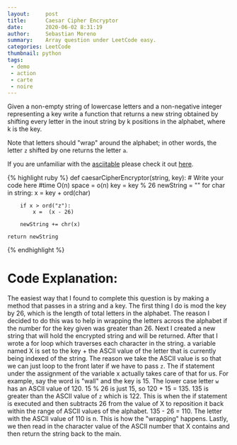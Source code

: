 ```yaml
---
layout:     post
title:      Caesar Cipher Encryptor
date:       2020-06-02 8:31:19
author:     Sebastian Moreno
summary:    Array question under LeetCode easy.
categories: LeetCode
thumbnail: python
tags:
 - demo
 - action
 - carte
 - noire
---
```


Given a non-empty string of lowercase letters and a non-negative integer representing a key write a function that returns a new string obtained by shifting every letter in the inout string by k positions in the alphabet, where k is the key.

Note that letters should "wrap" around the alphabet; in other words, the letter `z` shifted by one returns the letter `a`.

If you are unfamiliar with the [asciitable][1] please check it out [here][1].

{% highlight ruby %}
def caesarCipherEncryptor(string, key):
    # Write your code here
	#time O(n) space = o(n)
	key = key % 26
	newString = ""
	for char in string:
		x = key + ord(char)

		if x > ord("z"):
			x =  (x - 26)

		newString += chr(x)

	return newString

{% endhighlight %}

# Code Explanation:
The easiest way that I found to complete this question is by making a method that passes in a string and a key. The first thing I do is mod the key by 26, which is the length of total letters in the alphabet. The reason I decided to do this was to help in wrapping the letters across the alphabet if the number for the key given was greater than 26. Next I created a new string that will hold the encrypted string and will be returned. After that I wrote a for loop which traverses each character in the string. a variable named X is set to the key + the ASCII value of the letter that is currently being indexed of the string. The reason we take the ASCII value is so that we can just loop to the front later if we have to pass `z`. The if statement under the assignment of the variable x actually takes care of that for us. For example, say the word is "wall" and the key is 15. The lower case letter `w` has an ASCII value of 120. 15 % 26 is just 15, so 120 + 15 = 135. 135 is greater than the ASCII value of `z` which is 122. This is when the if statement is executed and then subtracts 26 from the value of X to reposition it back within  the range of ASCII values of the alphabet. 135 - 26 = 110. The letter with the ASCII value of 110 is n. This is how the "wrapping" happens. Lastly, we then read in the character value of the ASCII number that X contains and then return the string back to the main.

[1]: [http://www.asciitable.com]
